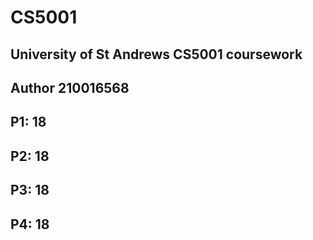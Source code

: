# CS5001
## University of St Andrews CS5001 coursework
## Author 210016568
## P1: 18
## P2: 18
## P3: 18
## P4: 18
